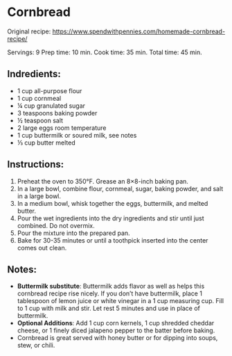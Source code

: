 # Cornbread

Original recipe: https://www.spendwithpennies.com/homemade-cornbread-recipe/

Servings: 9
Prep time: 10 min.
Cook time: 35 min.
Total time: 45 min.

## Indredients:
- 1 cup all-purpose flour
- 1 cup cornmeal
- ¼ cup granulated sugar
- 3 teaspoons baking powder
- ½ teaspoon salt
- 2 large eggs room temperature
- 1 cup buttermilk or soured milk, see notes
- ⅓ cup butter melted

## Instructions:
1. Preheat the oven to 350°F. Grease an 8×8-inch baking pan.
2. In a large bowl, combine flour, cornmeal, sugar, baking powder, and salt in a large bowl.
3. In a medium bowl, whisk together the eggs, buttermilk, and melted butter.
4. Pour the wet ingredients into the dry ingredients and stir until just combined. Do not overmix.
5. Pour the mixture into the prepared pan.
6. Bake for 30-35 minutes or until a toothpick inserted into the center comes out clean.

## Notes:
- **Buttermilk substitute**: Buttermilk adds flavor as well as helps this cornbread recipe rise nicely. If you don’t have buttermilk, place 1 tablespoon of lemon juice or white vinegar in a 1 cup measuring cup. Fill to 1 cup with milk and stir. Let rest 5 minutes and use in place of buttermilk.
- **Optional Additions**: Add 1 cup corn kernels, 1 cup shredded cheddar cheese, or 1 finely diced jalapeno pepper to the batter before baking.
- Cornbread is great served with honey butter or for dipping into soups, stew, or chili.
